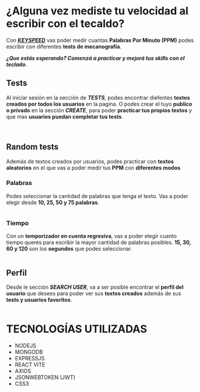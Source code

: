 # ¿Alguna vez mediste tu velocidad al escribir con el tecaldo?

Con [***KEYSPEED***](https://keyspeed.netlify.app/) vas poder medir cuantas **Palabras Por Minuto (PPM)** podes escribir con diferentes **tests de mecanografía**. 

***¿Que estás esperando? Comenzá a practicar y mejorá tus skills con el teclado***.

## Tests

Al iniciar sesión en la sección de ***TESTS***, podes encontrar diefentes **textos creados por todos los usuarios** en la pagina. O podes crear el tuyo **publico o privado** en la sección ***CREATE***, para poder **practicar tus propios textos** y que mas **usuarios puedan completar tus tests**.

![]() ![]()

## Random tests

Además de textos creados por usuarios, podes practicar con **textos aleatorios** en el que vas a poder medir tus **PPM** con **diferentes modos**

### Palabras

Podes seleccionar la cantidad de palabras que tenga el texto. Vas a poder elegir desde **10, 25, 50 y 75 palabras**.

![]()

### Tiempo

Con un **temporizador en cuenta regresiva**, vas a poder elegir cuanto tiempo queres para escribir la mayor cantidad de palabras posibles. **15, 30, 60 y 120** son los **segundos** que podes seleccionar.

![]()

## Perfil

Desde le sección ***SEARCH USER***, va a ser posible encontrar el **perfil del usuario** que desees para poder ver sus **textos creados** además de sus **tests y usuarios favoritos**.

![]()

# TECNOLOGÍAS UTILIZADAS
- NODEJS
- MONGODB
- EXPRESSJS
- REACT VITE
- AXIOS
- JSONWEBTOKEN (JWT)
- CSS3
